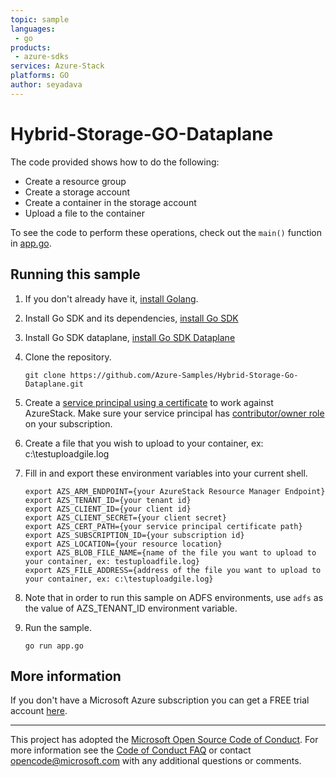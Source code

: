 ```yaml
---
topic: sample
languages:
 - go
products:
 - azure-sdks
services: Azure-Stack
platforms: GO
author: seyadava
---
```


# Hybrid-Storage-GO-Dataplane

The code provided shows how to do the following:

- Create a resource group
- Create a storage account
- Create a container in the storage account
- Upload a file to the container

To see the code to perform these operations,
check out the `main()` function in [app.go](app.go).


## Running this sample
1.  If you don't already have it, [install Golang](https://golang.org/doc/install).

2.  Install Go SDK and its dependencies, [install Go SDK](https://github.com/azure/azure-sdk-for-go) 

3. Install Go SDK dataplane, [install Go SDK Dataplane](https://github.com/Azure/azure-storage-blob-go/) 

4.  Clone the repository.

    ```
    git clone https://github.com/Azure-Samples/Hybrid-Storage-Go-Dataplane.git
    ```

5.  Create a [service principal using a certificate](https://docs.microsoft.com/en-us/azure/azure-stack/azure-stack-create-service-principals#create-a-service-principal-using-a-certificate) to work against AzureStack. Make sure your service principal has [contributor/owner role](https://docs.microsoft.com/en-us/azure/azure-stack/azure-stack-create-service-principals#assign-role-to-service-principal) on your subscription.

6. Create a file that you wish to upload to your container, ex: c:\testuploadgile.log

7.  Fill in and export these environment variables into your current shell. 

    ```
    export AZS_ARM_ENDPOINT={your AzureStack Resource Manager Endpoint}
    export AZS_TENANT_ID={your tenant id}
    export AZS_CLIENT_ID={your client id}
    export AZS_CLIENT_SECRET={your client secret}
    export AZS_CERT_PATH={your service principal certificate path}
    export AZS_SUBSCRIPTION_ID={your subscription id}
    export AZS_LOCATION={your resource location}
    export AZS_BLOB_FILE_NAME={name of the file you want to upload to your container, ex: testuploadfile.log}
    export AZS_FILE_ADDRESS={address of the file you want to upload to your container, ex: c:\testuploadgile.log}
    
    ```

8.  Note that in order to run this sample on ADFS environments, use `adfs` as the value of AZS_TENANT_ID environment variable.


9. Run the sample.

    ```
    go run app.go
    ```
    
## More information

If you don't have a Microsoft Azure subscription you can get a FREE trial account [here](http://go.microsoft.com/fwlink/?LinkId=330212).

---

This project has adopted the [Microsoft Open Source Code of Conduct](https://opensource.microsoft.com/codeofconduct/). For more information see the [Code of Conduct FAQ](https://opensource.microsoft.com/codeofconduct/faq/) or contact [opencode@microsoft.com](mailto:opencode@microsoft.com) with any additional questions or comments.

